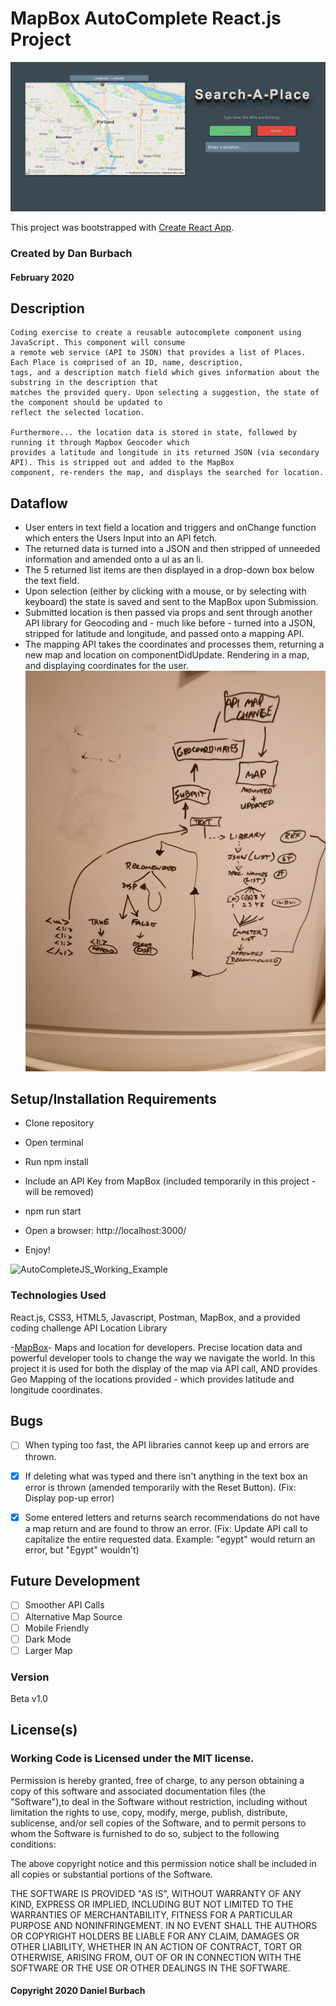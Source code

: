 # MapBox AutoComplete React.js Project
 
![AutoCompleteJS Main Page](https://github.com/DanBurbach/AutoCompleteJS/blob/master/src/assets/AutoCompleteJS_Main.png?raw=true)
 
This project was bootstrapped with [Create React App](https://github.com/facebook/create-react-app).
 
### __Created by Dan Burbach__
 
#### February 2020
 
## __Description__

```
Coding exercise to create a reusable autocomplete component using JavaScript. This component will consume
a remote web service (API to JSON) that provides a list of Places. Each Place is comprised of an ID, name, description,
tags, and a description match field which gives information about the substring in the description that
matches the provided query. Upon selecting a suggestion, the state of the component should be updated to
reflect the selected location.
 
Furthermore... the location data is stored in state, followed by running it through Mapbox Geocoder which
provides a latitude and longitude in its returned JSON (via secondary API). This is stripped out and added to the MapBox
component, re-renders the map, and displays the searched for location.
```

## __Dataflow__
* User enters in text field a location and triggers and onChange function which enters the Users Input
into an API fetch.
* The returned data is turned into a JSON and then stripped of unneeded information and amended onto
a ul as an li.
* The 5 returned list items are then displayed in a drop-down box below the text field.
* Upon selection (either by clicking with a mouse, or by selecting with keyboard) the state is saved
and sent to the MapBox upon Submission.
* Submitted location is then passed via props and sent through another API library for Geocoding
and - much like before - turned into a JSON, stripped for latitude and longitude, and passed onto
a mapping API.
* The mapping API takes the coordinates and processes them, returning a new map and location on
componentDidUpdate. Rendering in a map, and displaying coordinates for the user.
![Dataflow_Whiteboard](https://github.com/DanBurbach/AutoCompleteJS/blob/master/src/assets/AutoCompleteJS_Whiteboarding.jpg?raw=true)
 
## __Setup/Installation Requirements__
 
 * Clone repository
 
 * Open terminal
 
 * Run npm install
 
 * Include an API Key from MapBox (included temporarily in this project - will be removed)
 
 * npm run start
 
 * Open a browser: http://localhost:3000/
 
 * Enjoy!
 
![AutoCompleteJS_Working_Example](http://g.recordit.co/nvkayG8Xrm.gif)
 
### __Technologies Used__
 
React.js, CSS3, HTML5, Javascript, Postman, MapBox, and a provided coding challenge API Location Library
 
-[MapBox](https://www.mapbox.com/)-
Maps and location for developers. Precise location data and powerful developer tools to change the way we navigate the world. In this project it is used for both the display of the map via API call, AND provides Geo Mapping of the locations provided - which provides latitude and longitude coordinates.
 
## __Bugs__
 - [ ] When typing too fast, the API libraries cannot keep up and errors are thrown.
 - [X] If deleting what was typed and there isn't anything in the text box an error is thrown
 (amended temporarily with the Reset Button).
 (Fix: Display pop-up error)
 - [X] Some entered letters and returns search recommendations do not have a map return and are
 found to throw an error.
 (Fix: Update API call to capitalize the entire requested data. Example: "egypt" would return an error, but "Egypt" wouldn't)
 
 
## __Future Development__
 
 - [ ] Smoother API Calls
 - [ ] Alternative Map Source
 - [ ] Mobile Friendly
 - [ ] Dark Mode
 - [ ] Larger Map
 
### __Version__
 
Beta v1.0
 
## License(s)
### Working Code is Licensed under the MIT license.
 
Permission is hereby granted, free of charge, to any person obtaining a copy of this software and associated documentation files (the "Software"),to deal in the Software without restriction, including without limitation the rights to use, copy, modify, merge, publish, distribute, sublicense,
and/or sell copies of the Software, and to permit persons to whom the Software is furnished to do so, subject to the following conditions:
 
The above copyright notice and this permission notice shall be included in all copies or substantial portions of the Software.
 
THE SOFTWARE IS PROVIDED "AS IS", WITHOUT WARRANTY OF ANY KIND, EXPRESS OR IMPLIED, INCLUDING BUT NOT LIMITED TO THE WARRANTIES OF MERCHANTABILITY,
FITNESS FOR A PARTICULAR PURPOSE AND NONINFRINGEMENT. IN NO EVENT SHALL THE AUTHORS OR COPYRIGHT HOLDERS BE LIABLE FOR ANY CLAIM, DAMAGES OR OTHER LIABILITY,
WHETHER IN AN ACTION OF CONTRACT, TORT OR OTHERWISE, ARISING FROM, OUT OF OR IN CONNECTION WITH THE SOFTWARE OR THE USE OR OTHER DEALINGS IN THE SOFTWARE.
 
#### Copyright 2020 Daniel Burbach
